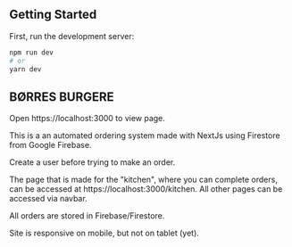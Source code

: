 ## Getting Started

First, run the development server:

```bash
npm run dev
# or
yarn dev
```

## BØRRES BURGERE

Open https://localhost:3000 to view page.

This is a an automated ordering system made with NextJs using Firestore from Google Firebase.

Create a user before trying to make an order.

The page that is made for the "kitchen", where you can complete orders, can be accessed at https://localhost:3000/kitchen. All other pages can be accessed via navbar.

All orders are stored in Firebase/Firestore.

Site is responsive on mobile, but not on tablet (yet).
